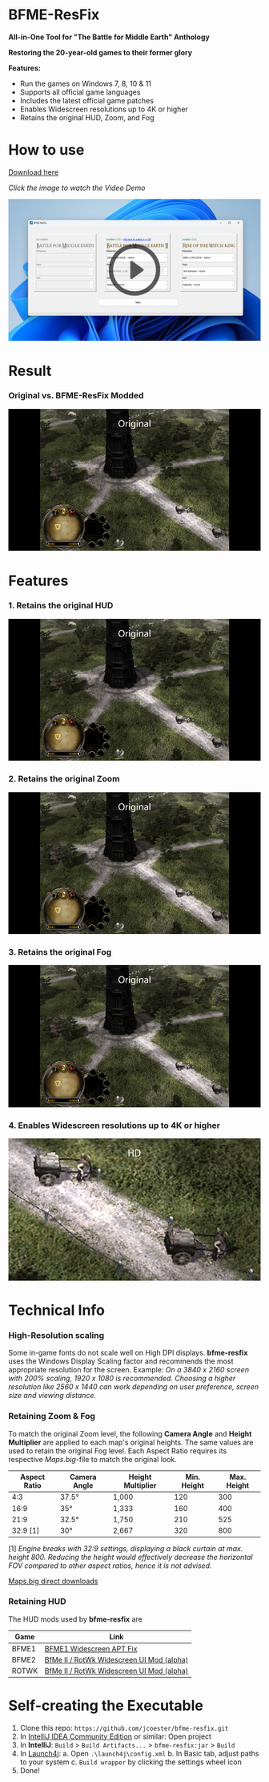 # BFME-ResFix

**All-in-One Tool for **"The Battle for Middle Earth"** Anthology**

**Restoring the 20-year-old games to their former glory**

**Features:**
- Run the games on Windows 7, 8, 10 & 11
- Supports all official game languages
- Includes the latest official game patches
- Enables Widescreen resolutions up to 4K or higher
- Retains the original HUD, Zoom, and Fog

# How to use

[Download here](https://github.com/jcoester/bfme-resfix/releases)

*Click the image to watch the Video Demo*

[![Click the image to watch the Video Demo](https://github.com/jcoester/bfme-resfix/blob/main/images/Thumbnail.jpg)](https://youtu.be/4pJYwUAgK-g)

# Result

### Original vs. BFME-ResFix Modded
![](https://github.com/jcoester/bfme-resfix/blob/main/images/01_Before-After.gif)

# Features 

### 1. Retains the original HUD
![](https://github.com/jcoester/bfme-resfix/blob/main/images/02_HUD.gif)

### 2. Retains the original Zoom
![](https://github.com/jcoester/bfme-resfix/blob/main/images/03_Zoom_Level.gif)

### 3. Retains the original Fog
![](https://github.com/jcoester/bfme-resfix/blob/main/images/04_Fog.gif)

### 4. Enables Widescreen resolutions up to 4K or higher
![](https://github.com/jcoester/bfme-resfix/blob/main/images/05_High-Res.gif)

# Technical Info

### High-Resolution scaling
Some in-game fonts do not scale well on High DPI displays. **bfme-resfix** uses the Windows Display Scaling factor and recommends the most appropriate resolution for the screen. Example: *On a 3840 x 2160 screen with 200% scaling, 1920 x 1080 is recommended. Choosing a higher resolution like 2560 x 1440 can work depending on user preference, screen size and viewing distance.*

### Retaining Zoom & Fog
To match the original Zoom level, the following **Camera Angle** and **Height Multiplier** are applied to each map's original heights. 
The same values are used to retain the original Fog level. Each Aspect Ratio requires its respective *Maps.big*-file to match the original look.

| Aspect Ratio | Camera Angle | Height Multiplier | Min. Height | Max. Height | 
|--------------|--------------|-------------------|-------------|-------------|
| 4:3          | 37.5°        | 1,000             | 120         | 300         |
| 16:9         | 35°          | 1,333             | 160         | 400         |
| 21:9         | 32.5°        | 1,750             | 210         | 525         |
| 32:9 [1]     | 30°          | 2,667             | 320         | 800         |

[1] *Engine breaks with 32:9 settings, displaying a black curtain at max. height 800. Reducing the height would effectively decrease the horizontal FOV compared to other aspect ratios, hence it is not advised.*

[Maps.big direct downloads](https://github.com/jcoester/bfme-resfix-storage/tree/main/Maps)

### Retaining HUD

The HUD mods used by **bfme-resfix** are

| Game  | Link | 
|-------|------|
| BFME1 | [BFME1 Widescreen APT Fix](https://www.the3rdage.net/item-817) |
| BFME2 | [BfMe II / RotWk Widescreen UI Mod (alpha)](https://www.the3rdage.net/item-717) | 
| ROTWK | [BfMe II / RotWk Widescreen UI Mod (alpha)](https://www.the3rdage.net/item-717) |

# Self-creating the Executable

1. Clone this repo: ```https://github.com/jcoester/bfme-resfix.git```
2. In [IntelliJ IDEA Community Edition](https://www.jetbrains.com/de-de/idea/download/download-thanks.html?platform=windows&code=IIC) or similar: Open project
3. In **IntelliJ**: ```Build``` > ```Build Artifacts...``` > ```bfme-resfix:jar``` > ```Build```
4. In [Launch4j](https://launch4j.sourceforge.net/):
   a. Open ```.\launch4j\config.xml``` 
   b. In Basic tab, adjust paths to your system
   c. ```Build wrapper``` by clicking the settings wheel icon
5. Done!